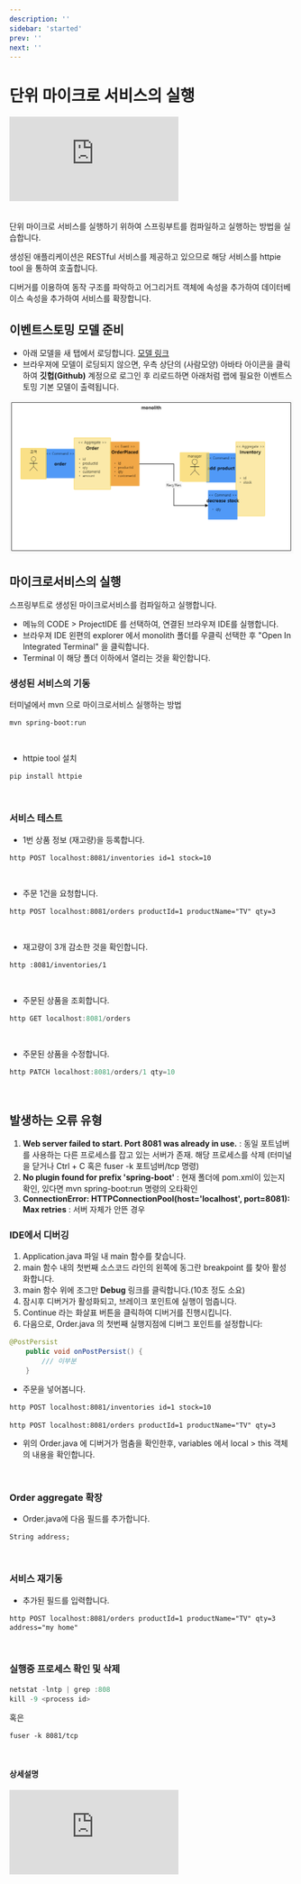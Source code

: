 ```yaml
---
description: ''
sidebar: 'started'
prev: ''
next: ''
---
```


# 단위 마이크로 서비스의 실행 

<div class="video-container">
	<iframe src="https://www.youtube.com/embed/x0hYVpwcl_A" frameborder="0" crolling="no" frameborder="none" allowfullscreen=""></iframe>
</div>
<br>

단위 마이크로 서비스를 실행하기 위하여 스프링부트를 컴파일하고 실행하는 방법을 실습합니다. 

생성된 애플리케이션은 RESTful 서비스를 제공하고 있으므로 해당 서비스를 httpie tool 을 통하여 호출합니다. 

디버거를 이용하여 동작 구조를 파악하고 어그리거트 객체에 속성을 추가하여 데이터베이스 속성을 추가하여 서비스를 확장합니다.

## 이벤트스토밍 모델 준비

- 아래 모델을 새 탭에서 로딩합니다.
[모델 링크](https://www.msaez.io/#/storming/7b59c53f12e372251cc3c83da8b2fd09)
- 브라우져에 모델이 로딩되지 않으면, 우측 상단의 (사람모양) 아바타 아이콘을 클릭하여 **깃헙(Github)** 계정으로 로그인 후 리로드하면 아래처럼 랩에 필요한 이벤트스토밍 기본 모델이 출력됩니다.   

![](../../src/img/cna1.png)

## 마이크로서비스의 실행

스프링부트로 생성된 마이크로서비스를 컴파일하고 실행합니다.

- 메뉴의 CODE > ProjectIDE 를 선택하여, 연결된 브라우져 IDE를 실행합니다.
- 브라우져 IDE 왼편의 explorer 에서 monolith 폴더를 우클릭 선택한 후 "Open In Integrated Terminal" 을 클릭합니다.
- Terminal 이 해당 폴더 이하에서 열리는 것을 확인합니다.

### 생성된 서비스의 기동
터미널에서 mvn 으로 마이크로서비스 실행하는 방법

```
mvn spring-boot:run
```
<br>

- httpie tool 설치
```
pip install httpie
```
<br>

### 서비스 테스트
- 1번  상품 정보 (재고량)을 등록합니다.

```
http POST localhost:8081/inventories id=1 stock=10
```
<br>

- 주문 1건을 요청합니다.
```
http POST localhost:8081/orders productId=1 productName="TV" qty=3
```
<br>

- 재고량이 3개 감소한 것을 확인합니다.
```
http :8081/inventories/1
```
<br>

- 주문된 상품을 조회합니다.
```java
http GET localhost:8081/orders
```
<br>

- 주문된 상품을 수정합니다.
```java
http PATCH localhost:8081/orders/1 qty=10
```
<br>

## 발생하는 오류 유형
1. **Web server failed to start. Port 8081 was already in use.** : 동일 포트넘버를 사용하는 다른 프로세스를 잡고 있는 서버가 존재. 해당 프로세스를 삭제 (터미널을 닫거나 Ctrl + C 혹은 fuser -k 포트넘버/tcp 명령)
1. **No plugin found for prefix 'spring-boot'**
: 현재 폴더에 pom.xml이 있는지 확인, 있다면 mvn spring-boot:run 명령의 오타확인
1. **ConnectionError: HTTPConnectionPool(host='localhost', port=8081): Max retries**
: 서버 자체가 안뜬 경우

### IDE에서 디버깅
1. Application.java 파일 내 main 함수를 찾습니다.
2. main 함수 내의 첫번째 소스코드 라인의 왼쪽에 동그란 breakpoint 를 찾아 활성화합니다.
3. main 함수 위에 조그만 **Debug** 링크를 클릭합니다.(10초 정도 소요)
4. 잠시후 디버거가 활성화되고, 브레이크 포인트에 실행이 멈춥니다.
5. Continue 라는 화살표 버튼을 클릭하여 디버거를 진행시킵니다.
6. 다음으로, Order.java 의 첫번째 실행지점에 디버그 포인트를 설정합니다:
```java
@PostPersist
    public void onPostPersist() {
        /// 이부분
    }
```
- 주문을 넣어봅니다.
```
http POST localhost:8081/inventories id=1 stock=10

http POST localhost:8081/orders productId=1 productName="TV" qty=3
```
- 위의 Order.java 에 디버거가 멈춤을 확인한후, variables 에서 local > this 객체의 내용을 확인합니다.
<br>

### Order aggregate 확장
- Order.java에 다음 필드를 추가합니다.
```
String address;
```
<br>

### 서비스 재기동
- 추가된 필드를 입력합니다.
```
http POST localhost:8081/orders productId=1 productName="TV" qty=3 address="my home"
```
<br>

### 실행중 프로세스 확인 및 삭제

```java
netstat -lntp | grep :808 
kill -9 <process id>
```
혹은
```
fuser -k 8081/tcp
```
<br> 

#### 상세설명

<div class="video-container">
	<iframe src="https://www.youtube.com/embed/J6yqEJrQUyk" frameborder="0" crolling="no" frameborder="none" allowfullscreen=""></iframe>
</div>

